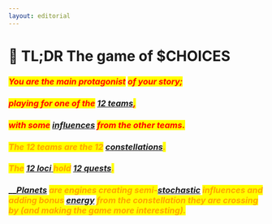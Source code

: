 ```yaml
---
layout: editorial
---
```


# 📍 TL;DR The game of $CHOICES

### _<mark style="color:red;">You are the main protagonist</mark> <mark style="color:green;"></mark> <mark style="color:red;">of your story;</mark>_&#x20;

### _<mark style="color:red;">playing for one of the</mark>_ [_12 teams_](../../../whats-reality/the-usdchoice-of-reality/the-character-and-the-team-you-play/)_<mark style="color:red;">,</mark>_&#x20;

### _<mark style="color:red;">with some</mark>_ [_influences_](tl-dr-the-game-of-usdchoices.md#planets-are-performers.-they-add-bonus-energy-from-the-sign-they-are-visiting.) _<mark style="color:red;">from the other teams.</mark>_&#x20;

_<mark style="color:red;"></mark>_

### _<mark style="color:orange;">The 12 teams are the 12</mark>_ [_constellations_](../constellations/)_<mark style="color:orange;">.</mark>_&#x20;

### _<mark style="color:orange;">The</mark>_ [_12 loci_ ](../houses/)_<mark style="color:orange;">hold</mark>_ [_12 quests_](thcs-12-human-conditions.md)_<mark style="color:orange;">.</mark>_ &#x20;

### __[_Planets_](../planets/) _<mark style="color:orange;">are engines creating semi-</mark>_[_stochastic_](../../../undefined-1/the-usdchoice-of-computers/simulations-and-determinism.md) _<mark style="color:orange;">influences and adding bonus</mark>_ [_energy_](../../../alchemy/the-usdchoice-of-alchemy/energy/energy-in-alchemy.md) _<mark style="color:orange;">from the constellation they are crossing by (and making the game more interesting).</mark>_

